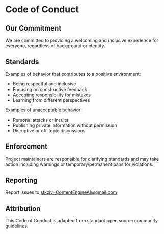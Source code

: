 # Code of Conduct

## Our Commitment

We are committed to providing a welcoming and inclusive experience for everyone, regardless of background or identity.

## Standards

Examples of behavior that contributes to a positive environment:
- Being respectful and inclusive
- Focusing on constructive feedback
- Accepting responsibility for mistakes
- Learning from different perspectives

Examples of unacceptable behavior:
- Personal attacks or insults
- Publishing private information without permission
- Disruptive or off-topic discussions

## Enforcement

Project maintainers are responsible for clarifying standards and may take action including warnings or temporary/permanent bans for violations.

## Reporting

Report issues to stkzlv+ContentEngineAI@gmail.com

## Attribution

This Code of Conduct is adapted from standard open source community guidelines.